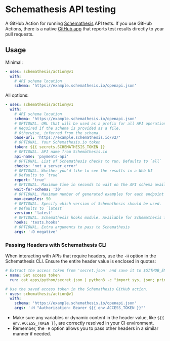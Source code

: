 # Schemathesis API testing

A GitHub Action for running [Schemathesis](https://github.com/schemathesis/schemathesis) API tests.
If you use GitHub Actions, there is a native [GitHub app](https://github.com/apps/schemathesis) that reports test results directly to your pull requests.

## Usage

Minimal:

```yaml
- uses: schemathesis/action@v1
  with:
    # API schema location
    schema: 'https://example.schemathesis.io/openapi.json'
```

All options:

```yaml
- uses: schemathesis/action@v1
  with:
    # API schema location
    schema: 'https://example.schemathesis.io/openapi.json'
    # OPTIONAL. URL that will be used as a prefix for all API operations.
    # Required if the schema is provided as a file.
    # Otherwise, inferred from the schema.
    base-url: 'https://example.schemathesis.io/v2/'
    # OPTIONAL. Your Schemathesis.io token
    token: ${{ secrets.SCHEMATHESIS_TOKEN }}
    # OPTIONAL. API name from Schemathesis.io
    api-name: 'payments-api'
    # OPTIONAL. List of Schemathesis checks to run. Defaults to `all`
    checks: 'not_a_server_error'
    # OPTIONAL. Whether you'd like to see the results in a Web UI
    # Defaults to `true`
    report: 'true'
    # OPTIONAL. Maximum time in seconds to wait on the API schema availability
    wait-for-schema: '30'
    # OPTIONAL. Maximum number of generated examples for each endpoint
    max-examples: 50
    # OPTIONAL. Specify which version of Schemathesis should be used. 
    # Defaults to `latest`
    version: 'latest'
    # OPTIONAL. Schemathesis hooks module. Available for Schemathesis >= 3.18.5 only
    hooks: 'tests.hooks'
    # OPTIONAL. Extra arguments to pass to Schemathesis
    args: '-D negative'
```

### Passing Headers with Schemathesis CLI

When interacting with APIs that require headers, use the `-H` option in the Schemathesis CLI. Ensure the entire header value is enclosed in quotes:

```yaml
# Extract the access token from 'secret.json' and save it to $GITHUB_ENV as ACCESS_TOKEN.
- name: Set access token
  run: cat apps/python/secret.json | python3 -c "import sys, json; print(f'ACCESS_TOKEN={json.load(sys.stdin)[\"access_token\"]}')" >> $GITHUB_ENV

# Use the saved access token in the Schemathesis GitHub action.
- uses: schemathesis/action@v1
  with:
    schema: 'https://example.schemathesis.io/openapi.json'
    args: '-H "Authorization: Bearer ${{ env.ACCESS_TOKEN }}"'
```

- Make sure any variables or dynamic content in the header value, like `${{ env.ACCESS_TOKEN }}`, are correctly resolved in your CI environment.
- Remember, the `-H` option allows you to pass other headers in a similar manner if needed.
